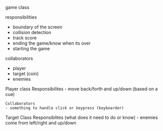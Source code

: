 game class

responsibilities
- boundary of the screen
- collision detection
- track score
- ending the game/know when its over
- starting the game

collaborators
- player
- target (coin)
- enemies

Player class
    Responsibilites
    - move back/forth and up/down (based on a cue)

    Collaborators
    - something to handle click or keypress (keyboarder)

Target Class
    Responsiblites (what does it need to do or know)
    - enemies come from left/right and up/down